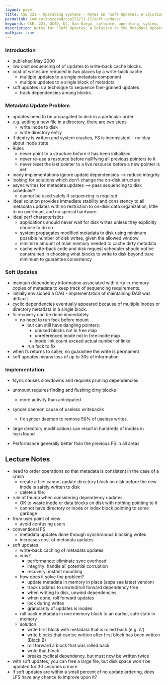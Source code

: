 ```yaml
---
layout: page
title: CSE 221 - Operating Systems - Notes on "Soft Updates; A Solution to the Metadata Update Problem in File Systems"
permalink: /education/grad/cse221/11-17/soft-update/
keywords: CSE, 221, UCSD, UC, San Diego, software, operating, system, linux, C, OS, fs, unix, soft, metadata, file, filesystem
description: Notes for "Soft Updates; A Solution to the Metadata Update Problem in File Systems"
mathjax: true
---
```



### Introduction

- published May 2000
- low cost sequencing of of updates to write-back cache blocks.
- cost of writes are reduced in two places by a write-back cache
    - multiple updates to a single metadata component
    - multiple updates to a single block of metadata
- soft updates is a technique to sequence fine-grained updates
    - track dependencies among blocks.


### Metadata Update Problem

- updates need to be propagated to disk in a particular order.
- e.g. adding a new file in a directory, there are two steps
    - write inode to disk
    - write directory entry
- if dentry is written and system crashes, FS is inconsistent - no idea
  about inode state.
- Rules
    - never point to a structure before it has been initialized
    - never re-use a resource before nullifying all previous pointers to it
    - never reset the last pointer to a live resource before a new
      pointer is set
- many implementations ignore update dependencies --> reduce integrity
- looking for solutions which don't change the on-disk structure
- async writes for metadata updates --> pass sequencing to disk scheduler?
    - cannot be used safely if sequencing is required.
- ideal solution provides immediate stability and consistency to all
  metadata updates with no restriction to on-disk data organization,
  little to no overhead, and no special hardware.
- ideal perf characteristics
    - applications should never wait for disk writes unless they
      explicitly choose to do so
    - system propagates modified metadata to disk using minimum possible
      number of disk writes, given the allowed window
    - minimize amount of main memory needed to cache dirty metadata
    - cache write-back code and disk request scheduler should not be
      constrained in choosing what blocks to write to disk beyond bare
      minimum to guarantee consistency

### Soft Updates

- maintain dependency information associated with dirty in-memory copies of
  metadata to keep track of sequencing requirements.
- initially envisioned a DAG - implementation of maintaining DAG was difficult.
- cyclic dependencies eventually appeared because of multiple inodes or
  directory metadata in a single block.
- fs recovery can be done immediately
    - no need to run fsck before mount
        - but can still have dangling pointers:
            - unused blocks not in free map
            - unreferenced inode not in free inode map
            - inode link count exceed actual number of links
        - run fsck to fix
- when fs returns to caller, no guarantee the write is permanent
- soft updates means loss of up to 30s of information

### Implementation

- fsync causes slowdowns and requires pruning dependencies
- unmount requires finding and flushing dirty blocks
    - more activity than anticipated
- syncer daemon cause of useless writebacks
    - fix syncer daemon to remove 50% of useless writes.
- large directory modifications can result in hundreds of inodes in lost+found


- Performance generally better than the previous FS in all areas


## Lecture Notes

- need to order operations so that metadata is consistent in the case of a crash
  - create a file: cannot update directory block on disk before the new
    inode is safely written to disk
  - delete a file:
- rule of thumb when considering dependency updates
  - OK to waste inode or data blocks on disk with nothing pointing to it
  - cannot have directory or inode or index block pointing to some garbage
- from user point of view
  - avoid confusing users
- conventional FS
  - metadata updates done through synchronous blocking writes
  - increases cost of metadata updates
- soft updates
  - write-back caching of metadata updates
  - why?
    - performance: eliminate sync overhead
    - integrity: handle all potential corruption
    - recovery: instant mounting
  - how does it solve the problem?
    - update metadata in memory in place (apps see latest version)
    - track updates to unwind/roll forward dependency tree
    - when writing to disk, unwind dependencies
    - when done, roll forward updates
    - lock during writes
    - granularity of updates is inodes
  - roll back metadata in one memory block to an earlier, safe state in memory
  - solution
    - write first block with metadata that is rolled back (e.g. A')
    - write blocks that can be written after first block has been written (Block B)
    - roll forward a block that was rolled back
    - write that block
    - breaks cyclical dependency, but must now be written twice
- with soft updates, you can free a large file, but disk space won't be updated
  for 30 seconds o more
- if soft updates are within a small percent of no update ordering, does LFS
  have any chance to improve upon it?
